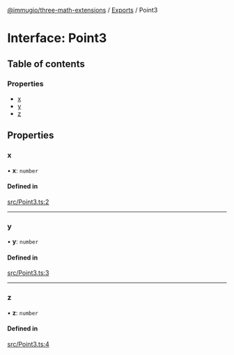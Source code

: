[@immugio/three-math-extensions](../../README.md) / [Exports](../modules.md) / Point3

# Interface: Point3

## Table of contents

### Properties

- [x](Point3.md#x)
- [y](Point3.md#y)
- [z](Point3.md#z)

## Properties

### x

• **x**: `number`

#### Defined in

[src/Point3.ts:2](https://github.com/Immugio/three-math-extensions/blob/905d178/src/Point3.ts#L2)

___

### y

• **y**: `number`

#### Defined in

[src/Point3.ts:3](https://github.com/Immugio/three-math-extensions/blob/905d178/src/Point3.ts#L3)

___

### z

• **z**: `number`

#### Defined in

[src/Point3.ts:4](https://github.com/Immugio/three-math-extensions/blob/905d178/src/Point3.ts#L4)
